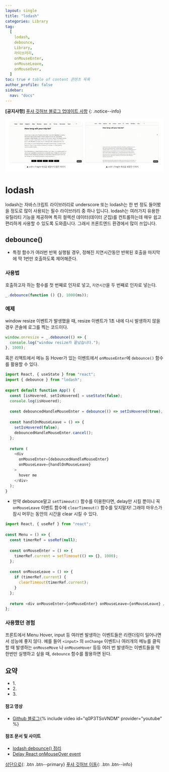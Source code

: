 ```yaml
---
layout: single
title: "lodash"
categories: Library
tag:
  [
    lodash,
    debounce,
    Library,
    라이브러리,
    onMouseEnter,
    onMouseLeave,
    onMouseOver,
  ]
toc: true # table of content 콘텐츠 목록
author_profile: false
sidebar:
  nav: "docs"
---
```


**[공지사항]** [푸샤 깃허브 블로그 업데이트 사항](https://github.com/de24world/de24world.github.io)
{: .notice--info}

<img src="/assets/images/CLS/width_height.gif" />

# lodash

lodash는 자바스크립트 라이브러리로 underscore 또는 lodash는 한 번 정도 들어봤을 정도로 많이 사용되는 필수 라이브러리 중 하나 입니다. lodash는 여러가지 유용한 유틸리티 기능을 제공하며 특히 컬렉션 데이터(데이터 군집)를 컨트롤하는데 매우 쉽고 편리하게 사용할 수 있도록 도와줍니다. 그래서 프론트엔드 환경에서 많이 쓰입니다.

## debounce()

- 특정 함수가 여러번 반복 실행될 경우, 정해진 지연시간동안 반복된 호출을 마지막에 딱 1번만 호출하도록 제어해준다.

### 사용법

호출하고자 하는 함수를 첫 번째로 인자로 넣고, `지연시간`을 두 번째로 인자로 넣는다.

```js
_.debounce(function () {}, 1000(ms));
```

### 예제

window resize 이벤트가 발생했을 때, resize 이벤트가 1초 내에 다시 발생하지 않을 경우
콘솔에 로그를 찍는 코드이다.

```js
window.onresize = _.debounce(() => {
  console.log("window resize가 끝났습니다.");
}, 1000);
```

혹은 리액트에서 메뉴 등 Hover가 있는 이벤트에서 `onMouseEnter`에 `debounce()` 함수를 활용할 수 있다.

```js
import React, { useState } from "react";
import { debounce } from "lodash";

export default function App() {
  const [isHovered, setIsHovered] = useState(false);
  console.log(isHovered);

  const debouncedHandleMouseEnter = debounce(() => setIsHovered(true), 500);

  const handlOnMouseLeave = () => {
    setIsHovered(false);
    debouncedHandleMouseEnter.cancel();
  };

  return (
    <div
      onMouseEnter={debouncedHandleMouseEnter}
      onMouseLeave={handlOnMouseLeave}
    >
      hover me
    </div>
  );
}
```

- 만약 debounce말고 `setTimeout()` 함수를 이용한다면, delay만 시킬 뿐이니 꼭 `onMouseLeave` 이벤트 함수에 `clearTimeout()` 함수를 잊지말자! 그래야 마우스가 잠시 머무는 동안의 시간을 clear 시킬 수 있다.

```js
import React, { useRef } from "react";

const Menu = () => {
  const timerRef = useRef(null);

  const onMouseEnter = () => {
    timerRef.current = setTimeout(() => {}, 1000);
  };

  const onMouseLeave = () => {
    if (timerRef.current) {
      clearTimeout(timerRef.current);
    }
  };

  return <div onMouseEnter={onMouseEnter} onMouseLeave={onMouseLeave} />;
};
```

### 사용했던 경험

프론트에서 Menu Hover, input 등 여러번 발생하는 이벤트들은 리렌더링이 일어나면서 성능에 좋지 않다. 예를 들어 `<input>` 의 `onChange` 이벤트나 여러개의 메뉴를 클릭할 때 발생하는 `onMouseMove` 나 `onMouseHover` 등등 여러 번 발생하는 이벤트들을 딱 한번만 실행하고 싶을 때, `debounce` 함수를 활용하면 된다.

<div class="notice--success">
<h2>요약</h2>
<ul>
  <li>1. </li>
  <li>2. </li>
  <li>3. </li>
</ul>
</div>

#### 참고 영상

- [Github 블로그](https://youtu.be/q0P3TSoVNDM){% include video id="q0P3TSoVNDM" provider="youtube" %}

#### 참조 문서 및 사이트

- [lodash debounce() 정리](https://velog.io/@chojs28/lodash-debounce-%EC%A0%95%EB%A6%AC)
- [Delay React onMouseOver event](https://localcoder.org/delay-react-onmouseover-event)

[상단으로](#svg-란){: .btn .btn--primary}
[푸샤 깃허브 이동](https://github.com/de24world){: .btn .btn--info}
